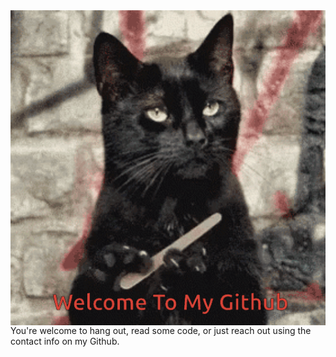 <img align="center" src="kittenhub.gif" />
You're welcome to hang out, read some code, or just 
reach out using the contact info on my Github. 
